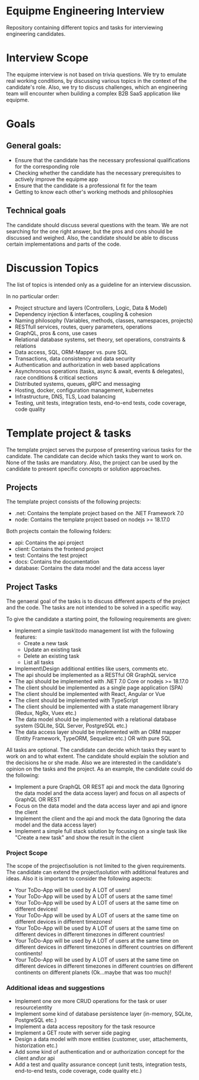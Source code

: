 # Equipme Engineering Interview
Repository containing different topics and tasks for interviewing engineering candidates.

# Interview Scope

The equipme interview is not based on trivia questions. We try to emulate real working conditions, by discussing various topics in the context of the candidate's role. 
Also, we try to discuss challenges, which an engineering team will encounter when building a complex B2B SaaS application like equipme. 

# Goals

## General goals:

- Ensure that the candidate has the necessary professional qualifications for the corresponding role
- Checking whether the candidate has the necessary prerequisites to actively improve the equipme app
- Ensure that the candidate is a professional fit for the team
- Getting to know each other's working methods and philosophies

## Technical goals

The candidate should discuss several questions with the team. We are not searching for the one right answer, but the pros and cons should be discussed and weighed.
Also, the candidate should be able to discuss certain implementations and parts of the code.

# Discussion Topics

The list of topics is intended only as a guideline for an interview discussion. 

In no particular order:

- Project structure and layers (Controllers, Logic, Data & Model)
- Dependency injection & interfaces, coupling & cohesion
- Naming philosophy (Variables, methods, classes, namespaces, projects)
- RESTfull services, routes, query parameters, operations
- GraphQL, pros & cons, use cases
- Relational database systems, set theory, set operations, constraints & relations
- Data access, SQL, ORM-Mapper vs. pure SQL
- Transactions, data consistency and data security
- Authentication and authorization in web based applications
- Asynchronous operations (tasks, async & await, events & delegates), race conditions & critical sections 
- Distributed systems, queues, gRPC and messaging
- Hosting, docker, configuration management, kubernetes
- Infrastructure, DNS, TLS, Load balancing  
- Testing, unit tests, integration tests, end-to-end tests, code coverage, code quality

# Template project & tasks

The template project serves the purpose of presenting various tasks for the candidate. The candidate can decide which tasks they want to work on. None of the tasks are mandatory. 
Also, the project can be used by the candidate to present specific concepts or solution approaches. 

## Projects

The template project consists of the following projects:

- .net: Contains the template project based on the .NET Framework 7.0
- node: Contains the template project based on nodejs >= 18.17.0

Both projects contain the following folders:

- api: Contains the api project
- client: Contains the frontend project
- test: Contains the test project
- docs: Contains the documentation
- database: Contains the data model and the data access layer

## Project Tasks

The genaeral goal of the tasks is to discuss different aspects of the project and the code. The tasks are not intended to be solved in a specific way. 

To give the candidate a starting point, the following requirements are given:

- Implement a simple task\todo management list with the following features:
  - Create a new task
  - Update an existing task
  - Delete an existing task
  - List all tasks
- Implement\Design additional entities like users, comments etc.
- The api should be implemented as a RESTful OR GraphQL service
- The api should be implemented with .NET 7.0 Core or nodejs >= 18.17.0
- The client should be implemented as a single page application (SPA)
- The client should be implemented with React, Angular or Vue
- The client should be implemented with TypeScript
- The client should be implemented with a state management library (Redux, NgRx, Vuex etc.)
- The data model should be implemented with a relational database system (SQLite, SQL Server, PostgreSQL etc.)
- The data access layer should be implemented with an ORM mapper (Entity Framework, TypeORM, Sequelize etc.) OR with pure SQL

All tasks are optional. The candidate can decide which tasks they want to work on and to what extent. The candidate should explain the solution and the decisions he or she made.
Also we are interested in the candidate's opinion on the tasks and the project. As an example, the candidate could do the following:

- Implement a pure GraphQL OR REST api and mock the data (Ignoring the data model and the data access layer) and focus on all aspects of GraphQL OR REST
- Focus on the data model and the data access layer and api and ignore the client
- Implement the client and the api and mock the data (Ignoring the data model and the data access layer)
- Implement a simple full stack solution by focusing on a single task like "Create a new task" and show the result in the client

### Project Scope

The scope of the project\solution is not limited to the given requirements. The candidate can extend the project\solution with additional features and ideas. Also it
is important to consider the following aspects:

- Your ToDo-App will be used by A LOT of users!
- Your ToDo-App will be used by A LOT of users at the same time!
- Your ToDo-App will be used by A LOT of users at the same time on different devices!
- Your ToDo-App will be used by A LOT of users at the same time on different devices in different timezones!
- Your ToDo-App will be used by A LOT of users at the same time on different devices in different timezones in different countries!
- Your ToDo-App will be used by A LOT of users at the same time on different devices in different timezones in different countries on different continents!
- Your ToDo-App will be used by A LOT of users at the same time on different devices in different timezones in different countries on different continents on different planets (Ok...maybe that was too much)! 

### Additional ideas and suggestions

- Implement one ore more CRUD operations for the task or user resource\entity 
- Implement some kind of database persistence layer (in-memory, SQLite, PostgreSQL etc.)
- Implement a data access repository for the task resource 
- Implement a GET route with server side paging 
- Design a data model with more entities (customer, user, attachements, historization etc.)
- Add some kind of authentication and or authorization concept for the client and\or api  
- Add a test and quality assurance concept (unit tests, integration tests, end-to-end tests, code coverage, code quality etc.)


